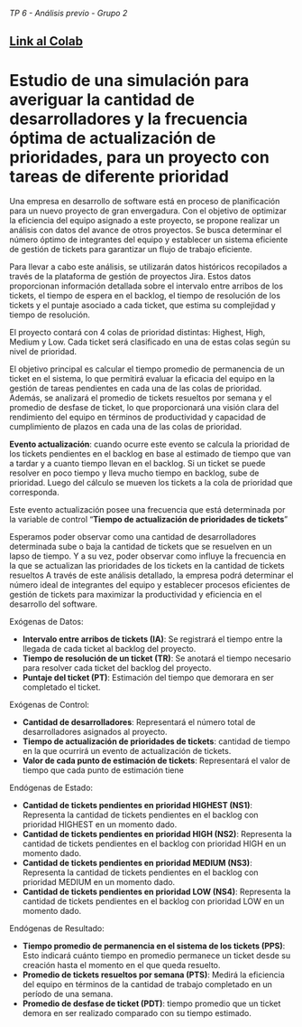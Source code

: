 <em>TP 6 - Análisis previo - Grupo 2</em>

[Link al Colab](https://colab.research.google.com/drive/13ophWtBq0CspsSO9EDsb7cTMNvIO5IVI?usp=sharing)
---
<h1>Estudio de una simulación para averiguar la cantidad de desarrolladores y la frecuencia óptima de actualización de prioridades, para un proyecto con tareas de diferente prioridad</h1>

Una empresa en desarrollo de software está en proceso de planificación para un nuevo proyecto de gran envergadura. Con el objetivo de optimizar la eficiencia del equipo asignado a este proyecto, se propone realizar un análisis con datos del avance de otros proyectos. Se busca determinar el número óptimo de integrantes del equipo y establecer un sistema eficiente de gestión de tickets para garantizar un flujo de trabajo eficiente.

Para llevar a cabo este análisis, se utilizarán datos históricos recopilados a través de la plataforma de gestión de proyectos Jira. Estos datos proporcionan información detallada sobre el intervalo entre arribos de los tickets, el tiempo de espera en el backlog, el tiempo de resolución de los tickets y el puntaje asociado a cada ticket, que estima su complejidad y tiempo de resolución.

El proyecto contará con 4 colas de prioridad distintas: Highest, High, Medium y Low. Cada ticket será clasificado en una de estas colas según su nivel de prioridad.

El objetivo principal es calcular el tiempo promedio de permanencia de un ticket en el sistema, lo que permitirá evaluar la eficacia del equipo en la gestión de tareas pendientes en cada una de las colas de prioridad. Además, se analizará el promedio de tickets resueltos por semana y el promedio de desfase de ticket, lo que proporcionará una visión clara del rendimiento del equipo en términos de productividad y capacidad de cumplimiento de plazos en cada una de las colas de prioridad.

**Evento actualización**: cuando ocurre este evento se calcula la prioridad de los tickets pendientes en el backlog en base al estimado de tiempo que van a tardar y a cuanto tiempo llevan en el backlog. Si un ticket se puede resolver en poco tiempo y lleva mucho tiempo en backlog, sube de prioridad. Luego del cálculo se mueven los tickets a la cola de prioridad que corresponda.

Este evento actualización posee una frecuencia que está determinada por la variable de control “**Tiempo de actualización de prioridades de tickets**”

Esperamos poder observar como una cantidad de desarrolladores determinada sube o baja la cantidad de tickets que se resuelven en un lapso de tiempo. Y a su vez, poder observar como influye la frecuencia en la que se actualizan las prioridades de los tickets en la cantidad de tickets resueltos
A través de este análisis detallado, la empresa podrá determinar el número ideal de integrantes del equipo y establecer procesos eficientes de gestión de tickets para maximizar la productividad y eficiencia en el desarrollo del software.

Exógenas de Datos:
  * **Intervalo entre arribos de tickets (IA)**: Se registrará el tiempo entre la llegada de cada ticket al backlog del proyecto. 
  * **Tiempo de resolución de un ticket (TR)**: Se anotará el tiempo necesario para resolver cada ticket del backlog del proyecto.
  * **Puntaje del ticket (PT)**: Estimación del tiempo que demorara en ser completado el ticket.

Exógenas de Control:
  * **Cantidad de desarrolladores**: Representará el número total de desarrolladores asignados al proyecto.
  * **Tiempo de actualización de prioridades de tickets**: cantidad de tiempo en la que ocurrirá un evento de actualización de tickets.
  * **Valor de cada punto de estimación de tickets**: Representará el valor de tiempo que cada punto de estimación tiene

Endógenas de Estado:
  * **Cantidad de tickets pendientes en prioridad HIGHEST (NS1)**: Representa la cantidad de tickets pendientes en el backlog con prioridad HIGHEST en un momento dado.
  * **Cantidad de tickets pendientes en prioridad HIGH (NS2)**: Representa la cantidad de tickets pendientes en el backlog con prioridad HIGH en un momento dado.
  * **Cantidad de tickets pendientes en prioridad MEDIUM (NS3)**: Representa la cantidad de tickets pendientes en el backlog con prioridad MEDIUM en un momento dado.
  * **Cantidad de tickets pendientes en prioridad LOW (NS4)**: Representa la cantidad de tickets pendientes en el backlog con prioridad LOW en un momento dado.

Endógenas de Resultado:
  * **Tiempo promedio de permanencia en el sistema de los tickets (PPS)**: Esto indicará cuánto tiempo en promedio permanece un ticket desde su creación hasta el momento en el que queda resuelto.
  * **Promedio de tickets resueltos por semana (PTS)**: Medirá la eficiencia del equipo en términos de la cantidad de trabajo completado en un período de una semana.
  * **Promedio de desfase de ticket (PDT)**: tiempo promedio que un ticket demora en ser realizado comparado con su tiempo estimado.

